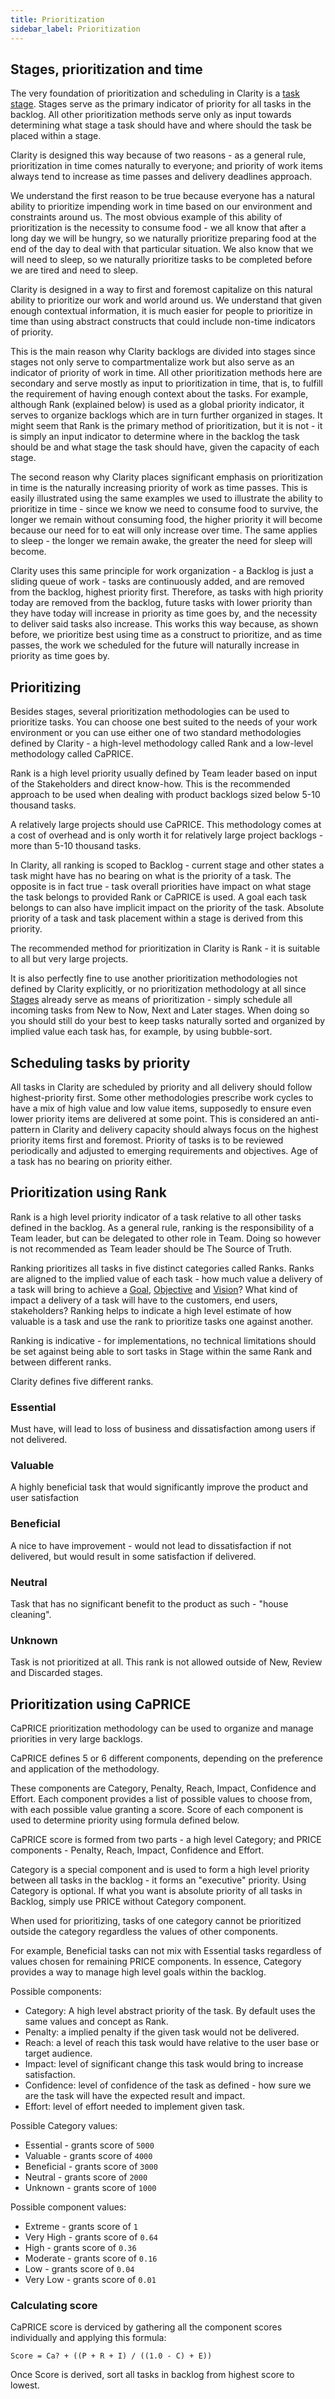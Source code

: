 ```yaml
---
title: Prioritization
sidebar_label: Prioritization
---
```


## Stages, prioritization and time

The very foundation of prioritization and scheduling in Clarity is a [task stage](task-stage.md). Stages serve as the primary indicator of priority for all tasks in the backlog. All other prioritization methods serve only as input towards determining what stage a task should have and where should the task be placed within a stage.

Clarity is designed this way because of two reasons - as a general rule, prioritization in time comes naturally to everyone; and priority of work items always tend to increase as time passes and delivery deadlines approach.

We understand the first reason to be true because everyone has a natural ability to prioritize impending work in time based on our environment and constraints around us. The most obvious example of this ability of prioritization is the necessity to consume food - we all know that after a long day we will be hungry, so we naturally prioritize preparing food at the end of the day to deal with that particular situation. We also know that we will need to sleep, so we naturally prioritize tasks to be completed before we are tired and need to sleep.

Clarity is designed in a way to first and foremost capitalize on this natural ability to prioritize our work and world around us. We understand that given enough contextual information, it is much easier for people to prioritize in time than using abstract constructs that could include non-time indicators of priority.

This is the main reason why Clarity backlogs are divided into stages since stages not only serve to compartmentalize work but also serve as an indicator of priority of work in time. All other prioritization methods here are secondary and serve mostly as input to prioritization in time, that is, to fulfill the requirement of having enough context about the tasks. For example, although Rank (explained below) is used as a global priority indicator, it serves to organize backlogs which are in turn further organized in stages. It might seem that Rank is the primary method of prioritization, but it is not - it is simply an input indicator to determine where in the backlog the task should be and what stage the task should have, given the capacity of each stage.

The second reason why Clarity places significant emphasis on prioritization in time is the naturally increasing priority of work as time passes. This is easily illustrated using the same examples we used to illustrate the ability to prioritize in time - since we know we need to consume food to survive, the longer we remain without consuming food, the higher priority it will become because our need for to eat will only increase over time. The same applies to sleep - the longer we remain awake, the greater the need for sleep will become.

Clarity uses this same principle for work organization - a Backlog is just a sliding queue of work - tasks are continuously added, and are removed from the backlog, highest priority first. Therefore, as tasks with high priority today are removed from the backlog, future tasks with lower priority than they have today will increase in priority as time goes by, and the necessity to deliver said tasks also increase. This works this way because, as shown before, we prioritize best using time as a construct to prioritize, and as time passes, the work we scheduled for the future will naturally increase in priority as time goes by.

## Prioritizing

Besides stages, several prioritization methodologies can be used to prioritize tasks. You can choose one best suited to the needs of your work environment or you can use either one of two standard methodologies defined by Clarity - a high-level methodology called Rank and a low-level methodology called CaPRICE.


Rank is a high level priority usually defined by Team leader based on input of the Stakeholders and direct know-how. This is the recommended approach to be used when dealing with product backlogs sized below 5-10 thousand tasks.

A relatively large projects should use CaPRICE. This methodology comes at a cost of overhead and is only worth it for relatively large project backlogs - more than 5-10 thousand tasks.

In Clarity, all ranking is scoped to Backlog - current stage and other states a task might have has no bearing on what is the priority of a task. The opposite is in fact true - task overall priorities have impact on what stage the task belongs to provided Rank or CaPRICE is used. A goal each task belongs to can also have implicit impact on the priority of the task. Absolute priority of a task and task placement within a stage is derived from this priority.

The recommended method for prioritization in Clarity is Rank - it is suitable to all but very large projects.

It is also perfectly fine to use another prioritization methodologies not defined by Clarity explicitly, or no prioritization methodology at all since [Stages](task-stage.md) already serve as means of prioritization - simply schedule all incoming tasks from New to Now, Next and Later stages. When doing so you should still do your best to keep tasks naturally sorted and organized by implied value each task has, for example, by using bubble-sort.


## Scheduling tasks by priority

All tasks in Clarity are scheduled by priority and all delivery should follow highest-priority first. Some other methodologies prescribe work cycles to have a mix of high value and low value items, supposedly to ensure even lower priority items are delivered at some point. This is considered an anti-pattern in Clarity and delivery capacity should always focus on the highest priority items first and foremost. Priority of tasks is to be reviewed periodically and adjusted to emerging requirements and objectives. Age of a task has no bearing on priority either.

## Prioritization using Rank

Rank is a high level priority indicator of a task relative to all other tasks defined in the backlog. As a general rule, ranking is the responsibility of a Team leader, but can be delegated to other role in Team. Doing so however is not recommended as Team leader should be The Source of Truth.

Ranking prioritizes all tasks in five distinct categories called Ranks. Ranks are aligned to the implied value of each task - how much value a delivery of a task will bring to achieve a [Goal](work-organization.md#goal), [Objective](work-organization.md#objective) and [Vision](work-organization.md#vision)? What kind of impact a delivery of a task will have to the customers, end users, stakeholders? Ranking helps to indicate a high level estimate of how valuable is a task and use the rank to prioritize tasks one against another.

Ranking is indicative - for implementations, no technical limitations should be set against being able to sort tasks in Stage within the same Rank and between different ranks.

Clarity defines five different ranks.

### Essential
Must have, will lead to loss of business and dissatisfaction among users if not delivered.

### Valuable
A highly beneficial task that would significantly improve the product and user satisfaction

### Beneficial
A nice to have improvement - would not lead to dissatisfaction if not delivered, but would result in some satisfaction if delivered.

### Neutral
Task that has no significant benefit to the product as such - "house cleaning".

### Unknown
Task is not prioritized at all. This rank is not allowed outside of New, Review and Discarded stages.

## Prioritization using CaPRICE

CaPRICE prioritization methodology can be used to organize and manage priorities in very large backlogs.

CaPRICE defines 5 or 6 different components, depending on the preference and application of the methodology.

These components are Category, Penalty, Reach, Impact, Confidence and Effort. Each component provides a list of possible values to choose from, with each possible value granting a score. Score of each component is used to determine priority using formula defined below.

CaPRICE score is formed from two parts - a high level Category; and PRICE components - Penalty, Reach, Impact, Confidence and Effort.

Category is a special component and is used to form a high level priority between all tasks in the backlog - it forms an "executive" priority. Using Category is optional. If what you want is absolute priority of all tasks in Backlog, simply use PRICE without Category component.

When used for prioritizing, tasks of one category cannot be prioritized outside the category regardless the values of other components.

For example, Beneficial tasks can not mix with Essential tasks regardless of values chosen for remaining PRICE components. In essence, Category provides a way to manage high level goals within the backlog.

Possible components:

- Category: A high level abstract priority of the task. By default uses the same values and concept as Rank.
- Penalty: a implied penalty if the given task would not be delivered.
- Reach: a level of reach this task would have relative to the user base or target audience.
- Impact: level of significant change this task would bring to increase satisfaction.
- Confidence: level of confidence of the task as defined - how sure we are the task will have the expected result and impact.
- Effort: level of effort needed to implement given task.

Possible Category values:

- Essential - grants score of `5000`
- Valuable - grants score of `4000`
- Beneficial - grants score of `3000`
- Neutral - grants score of `2000`
- Unknown - grants score of `1000`

Possible component values:

- Extreme - grants score of `1`
- Very High - grants score of `0.64`
- High - grants score of `0.36`
- Moderate - grants score of `0.16`
- Low - grants score of `0.04`
- Very Low - grants score of `0.01`

### Calculating score

CaPRICE score is derviced by gathering all the component scores individually and applying this formula:

`Score = Ca? + ((P + R + I) / ((1.0 - C) + E))`

Once Score is derived, sort all tasks in backlog from highest score to lowest.

